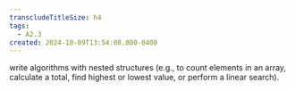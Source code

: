 ```yaml
---
transcludeTitleSize: h4
tags:
  - A2.3
created: 2024-10-09T13:54:08.000-0400
---
```

write algorithms with nested structures (e.g., to count elements in an array, calculate a total, find highest or lowest value, or perform a linear search).